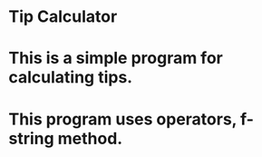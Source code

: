 # Tip Calculator
# This is a simple program for calculating tips.
# This program uses operators, f-string method. 
